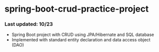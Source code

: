 # spring-boot-crud-practice-project
### Last updated: 10/23
- Spring Boot project with CRUD using JPA/Hibernate and SQL database
- Implemented with standard entity declaration and data access object (DAO)
